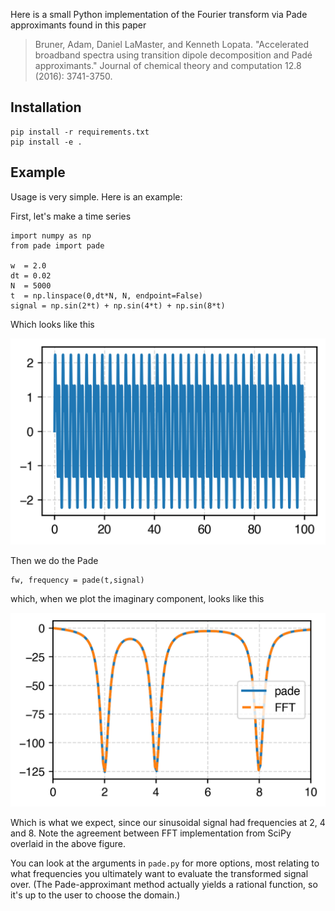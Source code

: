 Here is a small Python implementation of the Fourier transform via Pade approximants found in this paper

>Bruner, Adam, Daniel LaMaster, and Kenneth Lopata. "Accelerated broadband spectra using transition dipole decomposition and Padé approximants." Journal of chemical theory and computation 12.8 (2016): 3741-3750.

## Installation

```
pip install -r requirements.txt
pip install -e .
```

## Example

Usage is very simple. Here is an example:

First, let's make a time series 

```
import numpy as np
from pade import pade

w  = 2.0
dt = 0.02
N  = 5000
t  = np.linspace(0,dt*N, N, endpoint=False)
signal = np.sin(2*t) + np.sin(4*t) + np.sin(8*t)
```

Which looks like this

![Time-series signal](signal.png)

Then we do the Pade

```
fw, frequency = pade(t,signal)
```

which, when we plot the imaginary component, looks like this

![Transformed signal](fsignal.png)

Which is what we expect, since our sinusoidal signal had frequencies at 2, 4 and 8. Note the agreement between FFT implementation from SciPy overlaid in the above figure.

You can look at the arguments in `pade.py` for more options, most relating to what frequencies you ultimately want to evaluate the transformed signal over. (The Pade-approximant method actually yields a rational function, so it's up to the user to choose the domain.)


